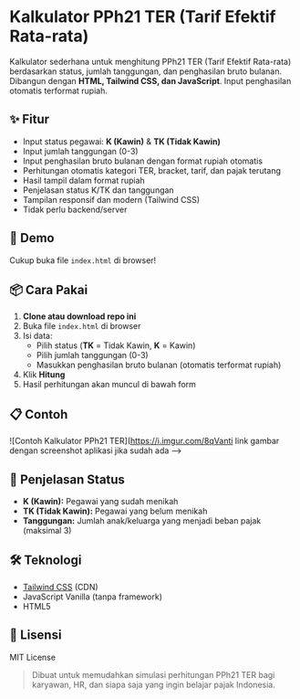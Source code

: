 # Kalkulator PPh21 TER (Tarif Efektif Rata-rata)

Kalkulator sederhana untuk menghitung PPh21 TER (Tarif Efektif Rata-rata) berdasarkan status, jumlah tanggungan, dan penghasilan bruto bulanan.  
Dibangun dengan **HTML, Tailwind CSS, dan JavaScript**. Input penghasilan otomatis terformat rupiah.

## ✨ Fitur

- Input status pegawai: **K (Kawin)** & **TK (Tidak Kawin)**
- Input jumlah tanggungan (0-3)
- Input penghasilan bruto bulanan dengan format rupiah otomatis
- Perhitungan otomatis kategori TER, bracket, tarif, dan pajak terutang
- Hasil tampil dalam format rupiah
- Penjelasan status K/TK dan tanggungan
- Tampilan responsif dan modern (Tailwind CSS)
- Tidak perlu backend/server

## 🚀 Demo

Cukup buka file `index.html` di browser!

## 📦 Cara Pakai

1. **Clone atau download repo ini**
2. Buka file `index.html` di browser
3. Isi data:
   - Pilih status (**TK** = Tidak Kawin, **K** = Kawin)
   - Pilih jumlah tanggungan (0-3)
   - Masukkan penghasilan bruto bulanan (otomatis terformat rupiah)
4. Klik **Hitung**
5. Hasil perhitungan akan muncul di bawah form

## 📋 Contoh

![Contoh Kalkulator PPh21 TER](https://i.imgur.com/8qVanti link gambar dengan screenshot aplikasi jika sudah ada -->

## 📖 Penjelasan Status

- **K (Kawin):** Pegawai yang sudah menikah
- **TK (Tidak Kawin):** Pegawai yang belum menikah
- **Tanggungan:** Jumlah anak/keluarga yang menjadi beban pajak (maksimal 3)

## 🛠️ Teknologi

- [Tailwind CSS](https://tailwindcss.com/) (CDN)
- JavaScript Vanilla (tanpa framework)
- HTML5

## 📄 Lisensi

MIT License

> Dibuat untuk memudahkan simulasi perhitungan PPh21 TER bagi karyawan, HR, dan siapa saja yang ingin belajar pajak Indonesia.
